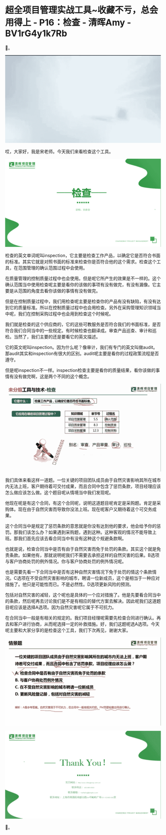 # 超全项目管理实战工具~收藏不亏，总会用得上 - P16：检查 - 清晖Amy - BV1rG4y1k7Rb

🎼。

![](img/2beaa28b9d4a115a075c4faef66559ca_1.png)

哎，大家好，我是宋老师。今天我们来看检查这个工具。

![](img/2beaa28b9d4a115a075c4faef66559ca_3.png)

检查的英文单词呢叫inspection，它主要是检查工作产品，以确定它是否符合书面的标准。其实它就是对照书面的标准来检查你是否符合他的这个需求。检查这个工具，在范围管理的确认范围过程中会使用。

在质量管理的控制质量过程中也会使用。但是呢它所产生的效果是不一样的。这个确认范围当中使用检查呢主要是看你的该做的事项有没有做完，有没有漏像。它主要是从范围的角度去看你该做的事情有没有做完。

但是在控制质量过程中，我们用检查呢主要是检查你的产品有没有缺陷，有没有达到它的质量标准。所以在控制质量过程中也会用检查。另外在采购管理知识领域当中呢，我们在控制采购过程中也会用到检查这个时候呢。

我们就是检查的这个供应商的，它的这些可教服务是否符合我们的书面标准，是否符合我们合同当中的一些规定。有时候检查也翻译成。审查产品巡查、审计和巡检。当然了，我们主要的还是要看它的英文描述。

它的英文呢叫inspection。因为什么呢？像审计，我们有专门的英文叫做audit。那audit其实和inspection有很大的区别。audit呢主要是看你的过程政策流程是否遵守。

但是呢inspection不一样。inspection检查主要是看你的质量结果，看你该做的事情有没有做完啊，这是两个不同的这个概念。



![](img/2beaa28b9d4a115a075c4faef66559ca_5.png)

我们具体来看这样一道题。一位关键的项目团队成员由于自然灾害影响其所在城市内无法上班，客户期待着可交付成果，而且合同中包含了惩罚条款，项目经理应该怎么做应该怎么做。这个题目呢从情境当中我们发现呢。

他现在呢是有这个合同，有这个合同呢，说明这道题目呢肯定是采购题。肯定是采购体。现在由于自然灾害而导致你没法上班。现在呢客户又期待着这个可交务成果。

这个合同当中是规定了惩罚条款的意思就是你没有达到他的要求，他会给予你的惩罚。那我们该怎么办？如果遇到采购题，遇到这种。这种客观的情况不能导致上班。那我们首先应该去看合同当中有没有这种这个规避条款啊。

也就是说，检查合同当中是否有由于自然灾害而免于处罚的条款。其实这个就是免责条款。如果他有，那就说明呢我们不需要去承担这样的自然灾害的后果。B选项与客户协商处罚的例外情况。你与客户协商处罚的例外情况呢。

也是需要先看一下合同当中是否有这种自然灾害情况下免于处罚的情这个条款情况。C选项在不受自然灾害影响的城市，聘请一位新成员，这个是相当于一种应对措施了。他只是可能性而已。不是必然性。D选项更新风险的预测。

包括对自然灾害的减轻，这个呢也是具体的一个应对措施了。他是先要看合同当中的条款，然后呢再去讨论我们是不是有相应的替代方案去解决。因此呢我们这道题目呢应该是选择A选项。因为自然灾害呢它属于不可抗力。

在合同当中一般是有相关的规定的。我们项目经理呢需要先检查合同进行确认。再去和客户进行协商，从而呢选择一定的补救措施。好，我们这题呢选A选项。今天呢主要和大家分享的是检查这个工具，我们下次再见，谢谢大家。



![](img/2beaa28b9d4a115a075c4faef66559ca_7.png)

![](img/2beaa28b9d4a115a075c4faef66559ca_8.png)

🎼。